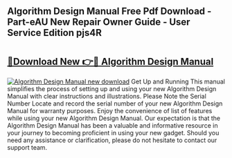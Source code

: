 ## Algorithm Design Manual Free Pdf Download - Part-eAU New Repair Owner Guide - User Service Edition pjs4R

# <h2><a href="http://bc36981.oget.top/?id=Algorithm+Design+Manual">🔗Download New 👉🔴 Algorithm Design Manual</a></h2>

[![Algorithm Design Manual new download](https://i.imgur.com/5g1atiW.png)](http://bc36981.oget.top/?id=Algorithm+Design+Manual)
Get Up and Running This manual simplifies the process of setting up and using your new Algorithm Design Manual with clear instructions and illustrations. Please Note the Serial Number Locate and record the serial number of your new Algorithm Design Manual for warranty purposes. Enjoy the convenience of list of features while using your new Algorithm Design Manual. Our expectation is that the Algorithm Design Manual has been a valuable and informative resource in your journey to becoming proficient in using your new gadget. Should you need any assistance or clarification, please do not hesitate to contact our support team.
